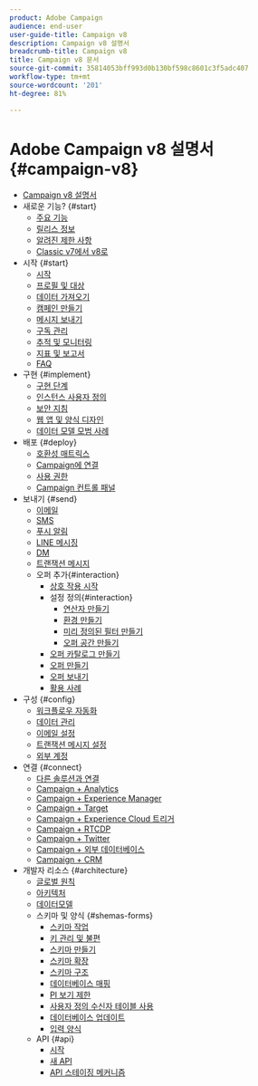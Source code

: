 ```yaml
---
product: Adobe Campaign
audience: end-user
user-guide-title: Campaign v8
description: Campaign v8 설명서
breadcrumb-title: Campaign v8
title: Campaign v8 문서
source-git-commit: 35814053bff993d0b130bf598c8601c3f5adc407
workflow-type: tm+mt
source-wordcount: '201'
ht-degree: 81%

---
```



# Adobe Campaign v8 설명서 {#campaign-v8}

+ [Campaign v8 설명서](campaign-home.md)
+ 새로운 기능? {#start}
   + [주요 기능](start/whats-new.md)
   + [릴리스 정보](start/release-notes.md)
   + [알려진 제한 사항](start/known-limitations.md)
   + [Classic v7에서 v8로](start/capability-matrix.md)
+ 시작 {#start}
   + [시작](start/get-started.md)
   + [프로필 및 대상](start/audiences.md)
   + [데이터 가져오기](start/import.md)
   + [캠페인 만들기](start/campaigns.md)
   + [메시지 보내기](start/create-message.md)
   + [구독 관리](start/subscriptions.md)
   + [추적 및 모니터링](start/tracking.md)
   + [지표 및 보고서](start/reporting.md)
   + [FAQ](start/campaign-faq.md)
+ 구현 {#implement}
   + [구현 단계](start/implement.md)
   + [인스턴스 사용자 정의](dev/customize.md)
   + [보안 지침](config/security.md)
   + [웹 앱 및 양식 디자인](dev/webapps.md)
   + [데이터 모델 모범 사례](dev/datamodel-best-practices.md)
+ 배포 {#deploy}
   + [호환성 매트릭스](start/compatibility-matrix.md)
   + [Campaign에 연결](start/connect.md)
   + [사용 권한](start/permissions.md)
   + [Campaign 컨트롤 패널](config/self-service.md)
+ 보내기 {#send}
   + [이메일](send/email.md)
   + [SMS](send/sms.md)
   + [푸시 알림](send/push.md)
   + [LINE 메시징](send/line.md)
   + [DM](send/direct-mail.md)
   + [트랜잭션 메시지 ](send/transactional.md)
   + 오퍼 추가{#interaction}
      + [상호 작용 시작](send/interaction.md)
      + 설정 정의{#interaction}
         + [연산자 만들기](send/interaction-operators.md)
         + [환경 만들기](send/interaction-env.md)
         + [미리 정의된 필터 만들기](send/interaction-predefined-filters.md)
         + [오퍼 공간 만들기](send/interaction-offer-spaces.md)
      + [오퍼 카탈로그 만들기](send/interaction-offer-catalog.md)
      + [오퍼 만들기](send/interaction-offer.md)
      + [오퍼 보내기](send/interaction-send-offers.md)
      + [활용 사례](send/interaction-use-cases.md)
+ 구성 {#config}
   + [워크플로우 자동화](config/workflows.md)
   + [데이터 관리](config/replication.md)
   + [이메일 설정](config/email-settings.md)
   + [트랜잭션 메시지 설정](config/transactional-msg-settings.md)
   + [외부 계정](config/external-accounts.md)
+ 연결 {#connect}
   + [다른 솔루션과 연결](connect/integration.md)
   + [Campaign + Analytics](connect/ac-aa.md)
   + [Campaign + Experience Manager](connect/ac-aem.md)
   + [Campaign + Target](connect/ac-at.md)
   + [Campaign + Experience Cloud 트리거](connect/ac-triggers.md)
   + [Campaign + RTCDP](connect/ac-rtcdp.md)
   + [Campaign + Twitter](connect/ac-tw.md)
   + [Campaign + 외부 데이터베이스](connect/fda.md)
   + [Campaign + CRM](connect/crm.md)
+ 개발자 리소스 {#architecture}
   + [글로벌 원칙](dev/general-architecture.md)
   + [아키텍처](dev/architecture.md)
   + [데이터모델](dev/datamodel.md)
   + 스키마 및 양식 {#shemas-forms}
      + [스키마 작업](dev/schemas.md)
      + [키 관리 및 불편](dev/keys.md)
      + [스키마 만들기](dev/create-schema.md)
      + [스키마 확장](dev/extend-schema.md)
      + [스키마 구조](dev/schema-structure.md)
      + [데이터베이스 매핑](dev/database-mapping.md)
      + [PI 보기 제한](dev/restrict-pi-view.md)
      + [사용자 정의 수신자 테이블 사용](dev/custom-recipient.md)
      + [데이터베이스 업데이트](dev/update-database-structure.md)
      + [입력 양식](dev/forms.md)
   + API {#api}
      + [시작](dev/api.md)
      + [새 API](dev/new-apis.md)
      + [API 스테이징 메커니즘](dev/staging.md)
